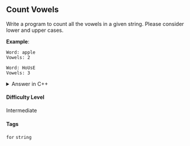 ## Count Vowels

Write a program to count all the vowels in a given string. Please consider lower and upper cases.

**Example**:

```console
Word: apple
Vowels: 2
```

```console
Word: HoUsE
Vowels: 3
```

<details>
<summary>Answer in C++</summary>

```cpp
#include <iostream>
#include <cstring>

using namespace std;

int main(){

    int i;
    int total = 0;
    string word;

    cout << "Word: ";
    cin >> word;

    for (i = 0; i < word.length(); i++){

        if (word[i] == 'a' || word[i] == 'A') {
            total++;
        }
        if (word[i] == 'e' || word[i] == 'E') {
            total++;
        }
        if (word[i] == 'i' || word[i] == 'I') {
            total++;
        }
        if (word[i] == 'o' || word[i] == 'O') {
            total++;
        }
        if (word[i] == 'u' || word[i] == 'U') {
            total++;
        }
    }

    cout << "Vowels: " << total << endl;
}
```

</details>

#### Difficulty Level

Intermediate

#### Tags

`for` `string`
